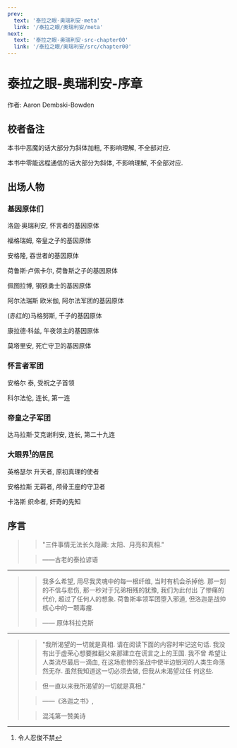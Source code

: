 ```yaml
---
prev:
  text: '泰拉之眼-奥瑞利安-meta'
  link: '/泰拉之眼/奥瑞利安/meta'
next:
  text: '泰拉之眼-奥瑞利安-src-chapter00'
  link: '/泰拉之眼/奥瑞利安/src/chapter00'
---
```


# 泰拉之眼-奥瑞利安-序章

作者: Aaron Dembski-Bowden

## 校者备注

本书中恶魔的话大部分为斜体加粗, 不影响理解, 不全部对应.

本书中零能远程通信的话大部分为斜体, 不影响理解, 不全部对应.

## 出场人物

### 基因原体们

洛迦·奥瑞利安, 怀言者的基因原体

福格瑞姆, 帝皇之子的基因原体

安格隆, 吞世者的基因原体

荷鲁斯·卢佩卡尔, 荷鲁斯之子的基因原体

佩图拉博, 钢铁勇士的基因原体

阿尔法瑞斯 欧米伽, 阿尔法军团的基因原体

(赤红的)马格努斯, 千子的基因原体

康拉德·科兹, 午夜领主的基因原体

莫塔里安, 死亡守卫的基因原体

### 怀言者军团

安格尔 泰, 受祝之子首领

科尔法伦, 连长, 第一连

### 帝皇之子军团

达马拉斯·艾克谢利安, 连长, 第二十九连

### 大眼界[^1]的居民

英格瑟尔 升天者, 原初真理的使者

安格拉斯 无羁者, 颅骨王座的守卫者

卡洛斯 织命者, 奸奇的先知

[^1]: 令人忍俊不禁

## 序言

> > "三件事情无法长久隐藏: 太阳、月亮和真相."
>
> > ——古老的泰拉谚语

--------

> > 我多么希望, 用尽我灵魂中的每一根纤维, 当时有机会杀掉他. 那一刻的不信与悲伤, 那一秒对于兄弟相残的犹豫, 我们为此付出
了惨痛的代价, 超过了任何人的想象. 荷鲁斯率领军团堕入邪道, 但洛迦是战帅核心中的一颗毒瘤.
>
> > —— 原体科拉克斯

--------

> > "我所渴望的一切就是真相. 请在阅读下面的内容时牢记这句话. 我没有出于虚荣心想要推翻父亲那建立在谎言之上的王国. 我不曾
希望让人类流尽最后一滴血, 在这场悲惨的圣战中使半边银河的人类生命荡然无存. 虽然我知道这一切必须去做, 但我从未渴望过任
何这些.
>
> > 但一直以来我所渴望的一切就是真相."
>
> > ——《洛迦之书》,
>
> > 混沌第一赞美诗
